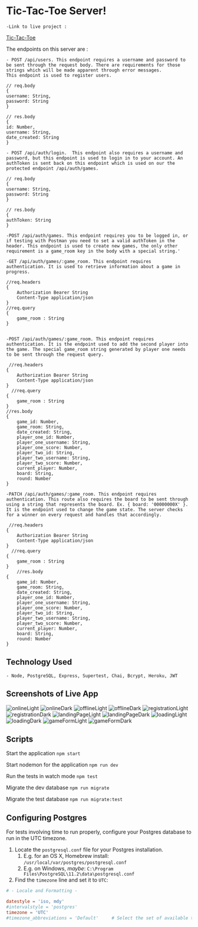 # Tic-Tac-Toe Server!

    -Link to live project :

[Tic-Tac-Toe](https://ttt-client.hernandezjulio58.now.sh/ 'Live Site')

The endpoints on this server are :

    - POST /api/users. This endpoint requires a username and password to be sent through the request body. There are requirements for those strings which will be made apparent through error messages.
    This endpoint is used to register users.

    // req.body
    {
    username: String,
    password: String
    }

    // res.body
    {
    id: Number,
    username: String,
    date_created: String
    }

    - POST /api/auth/login.  This endpoint also requires a username and password, but this endpoint is used to login in to your account. An authToken is sent back on this endpoint which is used on our the protected endpoint /api/auth/games.

    // req.body
    {
    username: String,
    password: String
    }

    // res.body
    {
    authToken: String
    }

    -POST /api/auth/games. This endpoint requires you to be logged in, or if testing with Postman you need to set a valid authToken in the header. This endpoint is used to create new games, the only other requirement is a game_room key in the body with a special string.'

    -GET /api/auth/games/:game_room. This endpoint requires authentication. It is used to retrieve information about a game in progress.

    //req.headers
    {
        Authorization Bearer String
        Content-Type application/json
    }
    //req.query
    {
        game_room : String
    }


    -POST /api/auth/games/:game_room. This endpoint requires authentication. It is the endpoint used to add the second player into the game. The special game_room string generated by player one needs to be sent through the request query.

     //req.headers
    {
        Authorization Bearer String
        Content-Type application/json
    }
      //req.query
    {
        game_room : String
    }
    //res.body
    {
        game_id: Number,
        game_room: String,
        date_created: String,
        player_one_id: Number,
        player_one_username: String,
        player_one_score: Number,
        player_two_id: String,
        player_two_username: String,
        player_two_score: Number,
        current_player: Number,
        board: String,
        round: Number
    }

    -PATCH /api/auth/games/:game_room. This endpoint requires authentication. This route also requires the board to be sent through using a string that represents the board. Ex. { board: '00000000X' }. It is the endpoint used to change the game state. The server checks for a winner on every request and handles that accordingly.

     //req.headers
    {
        Authorization Bearer String
        Content-Type application/json
    }
      //req.query
    {
        game_room : String
    }
        //res.body
    {
        game_id: Number,
        game_room: String,
        date_created: String,
        player_one_id: Number,
        player_one_username: String,
        player_one_score: Number,
        player_two_id: String,
        player_two_username: String,
        player_two_score: Number,
        current_player: Number,
        board: String,
        round: Number
    }

## Technology Used

    - Node, PostgreSQL, Express, Supertest, Chai, Bcrypt, Heroku, JWT

## Screenshots of Live App

![onlineLight](/screenshots/onlineLight.png 'Online Page Light')
![onlineDark](/screenshots/onlineDark.png 'Online Page Dark')
![offlineLight](/screenshots/offlineLight.png 'Offline Page Light')
![offlineDark](/screenshots/offlineDark.png 'Offline Page Dark')
![registrationLight](/screenshots/registrationLight.png 'Registration Page Light')
![registrationDark](/screenshots/registrationDark.png 'Registration Page Dark')
![landingPageLight](/screenshots/landingPageLight.png 'Landing Page Light')
![landingPageDark](/screenshots/landingPageDark.png 'Landing Page Dark')
![loadingLight](/screenshots/loadingLight.png 'Loading Animation Light')
![loadingDark](/screenshots/loadingDark.png 'Loading Animation Dark')
![gameFormLight](/screenshots/gameFormLight.png 'Game Form Page Light')
![gameFormDark](/screenshots/gameFormDark.png 'Game Form Page Dark')

## Scripts

Start the application `npm start`

Start nodemon for the application `npm run dev`

Run the tests in watch mode `npm test`

Migrate the dev database `npm run migrate`

Migrate the test database `npm run migrate:test`

## Configuring Postgres

For tests involving time to run properly, configure your Postgres database to run in the UTC timezone.

1. Locate the `postgresql.conf` file for your Postgres installation.
   1. E.g. for an OS X, Homebrew install: `/usr/local/var/postgres/postgresql.conf`
   2. E.g. on Windows, _maybe_: `C:\Program Files\PostgreSQL\11.2\data\postgresql.conf`
2. Find the `timezone` line and set it to `UTC`:

```conf
# - Locale and Formatting -

datestyle = 'iso, mdy'
#intervalstyle = 'postgres'
timezone = 'UTC'
#timezone_abbreviations = 'Default'     # Select the set of available time zone
```
